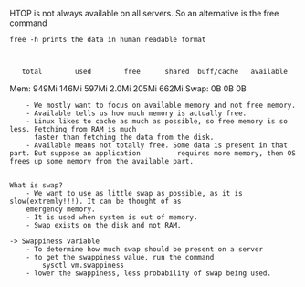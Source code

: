 
HTOP is not always available on all servers. So an alternative is the free command 

	free -h prints the data in human readable format
	


	   total        used        free      shared  buff/cache   available
Mem:     949Mi          146Mi             597Mi          2.0Mi       205Mi            662Mi
Swap:         0B              0B                 0B

		- We mostly want to focus on available memory and not free memory. 
		- Available tells us how much memory is actually free. 
		- Linux likes to cache as much as possible, so free memory is so less. Fetching from RAM is much 
		  faster than fetching the data from the disk. 
		- Available means not totally free. Some data is present in that part. But suppose an application 		  requires more memory, then OS frees up some memory from the available part.  
		

	What is swap?
		- We want to use as little swap as possible, as it is slow(extremly!!!). It can be thought of as
		emergency memory. 
		- It is used when system is out of memory. 
		- Swap exists on the disk and not RAM.
		
	-> Swappiness variable
		- To determine how much swap should be present on a server
		- to get the swappiness value, run the command 
			sysctl vm.swappiness
		- lower the swappiness, less probability of swap being used. 